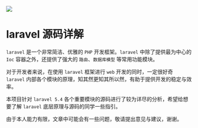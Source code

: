 <p align=""><a href="https://laravel.com" target="_blank"><img src="https://laravel.com/assets/img/components/logo-laravel.svg"></a></p>


# laravel 源码详解

`laravel` 是一个非常简洁、优雅的 `PHP` 开发框架。`laravel` 中除了提供最为中心的 `Ioc` 容器之外，还提供了强大的 `路由`、`数据库模型` 等常用功能模块。

对于开发者来说，在使用 `laravel` 框架进行 `web` 开发的同时，一定很好奇 `laravel` 内部各个模块的原理，知其然更知其所以然，有助于提供开发的稳定与效率。

本项目针对 `laravel 5.4` 各个重要模块的源码进行了较为详尽的分析，希望给想要了解 `laravel` 底层原理与源码的同学一些指引。

由于本人能力有限，文章中可能会有一些问题，敬请提出意见与建议，谢谢。














